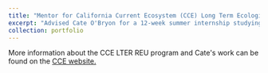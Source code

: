 ```yaml
---
title: "Mentor for California Current Ecosystem (CCE) Long Term Ecological Research (LTER) Research Experience for Undergrads (REU)"
excerpt: "Advised Cate O'Bryon for a 12-week summer internship studying advective pathways off the coast of Point Conception in the newly designated Chumash National Marine Sanctuary near the Santa Lucia Escarpment"
collection: portfolio
---
```


More information about the CCE LTER REU program and Cate's work can be found on the [CCE website.](https://ccelter.ucsd.edu/reu/reu-summaries/)
